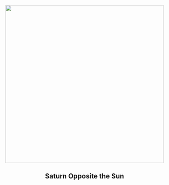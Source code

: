 
<p align="center"><img src="https://apod.nasa.gov/apod/image/2509/DSC05293-mark700.jpg" width="500" height="500"></p>
<h2 align="center">Saturn Opposite the Sun </h2>
